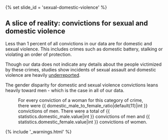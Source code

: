 {% set slide_id = 'sexual-domestic-violence' %}

## A slice of reality: convictions for sexual and domestic violence

Less than 1 percent of all convictions in our data are for domestic and sexual violence. This includes crimes such as domestic battery, stalking or violating an order of protection.   

Though our data does not indicate any details about the people victimized by these crimes, studies show incidents of sexual assault and domestic violence are heavily [underreported](http://www.usatoday.com/story/news/nation/2013/11/19/study-sexual-assaults-greatly-underreported-/3648197/). 

The gender disparity for domestic and sexual violence convictions leans heavily toward men - which is the case in all of our data. 

<figure id="affecting-women-viz-container">
  <div class="viz-container"></div>
  <figcaption>For every conviction of a woman for this category of crime, there were {{ domestic_male_to_female_ratio|default(11)|int }} convictions of men. There were a total of {{ statistics.domestic_male.value|int }} convictions of men and {{ statistics.domestic_female.value|int }} convictions of women.</figcaption>
</figure>



{% include '_warnings.html' %}

